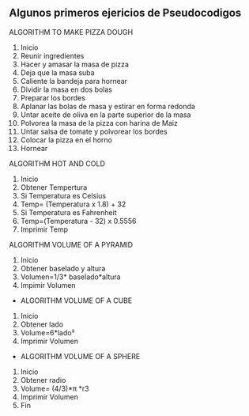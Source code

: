 ## Algunos primeros ejericios de Pseudocodigos

ALGORITHM TO MAKE PIZZA DOUGH

1.	Inicio
2.	Reunir ingredientes
3.	Hacer y amasar la masa de pizza
4.	Deja que la masa suba
5.	Caliente la bandeja para hornear
6.	Dividir la masa en dos bolas
7.	Preparar los bordes
8.	Aplanar las bolas de masa y estirar en forma redonda
9.	Untar aceite de oliva en la parte superior de la masa
10.	Polvorea la masa de la pizza con harina de Maiz
11.	Untar salsa de tomate y polvorear los bordes
12.	Colocar la pizza en el horno
13.	Hornear


ALGORITHM HOT AND COLD

1.	Inicio
2.	Obtener Tempertura
3.	Si Temperatura es Celsius
4.	Temp= (Temperatura x 1.8) + 32
5.	Si Temperatura es Fahrenheit
6.	Temp=(Temperatura - 32) x 0.5556
7.	Imprimir Temp

ALGORITHM VOLUME OF A PYRAMID 
1.	Inicio
2.	Obtener baselado y altura
3.	Volumen=1/3* baselado*altura
4.	Impimir Volumen

- ALGORITHM VOLUME OF A CUBE
1.	Inicio
2.	Obtener lado
3.	Volume=6*lado²
4.	Imprimir Volumen

- ALGORITHM VOLUME OF A SPHERE
1.	Inicio
2.	Obtener radio
3.	Volume= (4/3)*π *r3
4.	Imprimir Volumen
5.	Fin
